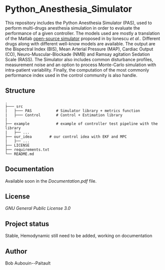 # Python_Anesthesia_Simulator

This repository includes the Python Anesthesia Simulator (PAS), used to perform multi-drugs anesthesia simulation in order to evaluate the performance of a given controller. The models used are mostly a translation of the Matlab [open-source simulator](https://fr.mathworks.com/matlabcentral/fileexchange/85208-open-source-patient-simulator) proposed in  by Ionescu _et al._. Different drugs along with different well-know models are available. The output are the Bispectral Index (BIS), Mean Arterial Pressure (MAP), Cardiac Output (CO), Neuro-Muscular-Blockade (NMB) and Ramsay agitation Sedation Scale (RASS). The Simulator also includes common disturbance profiles, measurement noise and an option to process Monte-Carlo simulation with intra-patient variability. Finally, the computation of the most commonly performance index used in the control community is also handle.

## Structure 

    .
    ├─── src
    |   ├─── PAS           # Simulator library + metrics function
    |   ├─── Control       # Control + Estimation library
    |
    ├── example            # example of controller test pipeline with the library 
    |   ├── ...
    ├── our_idea 	    # our control idea with EKF and MPC
    |   ├── ...
    ├── LICENSE
    ├── requirements.txt
    └── README.md


## Documentation
Available soon in the _Documentation.pdf_ file.

## License

_GNU General Public License 3.0_

## Project status
Stable, Hemodynamic still need to be added, working on documentation

## Author
Bob Aubouin--Paitault
